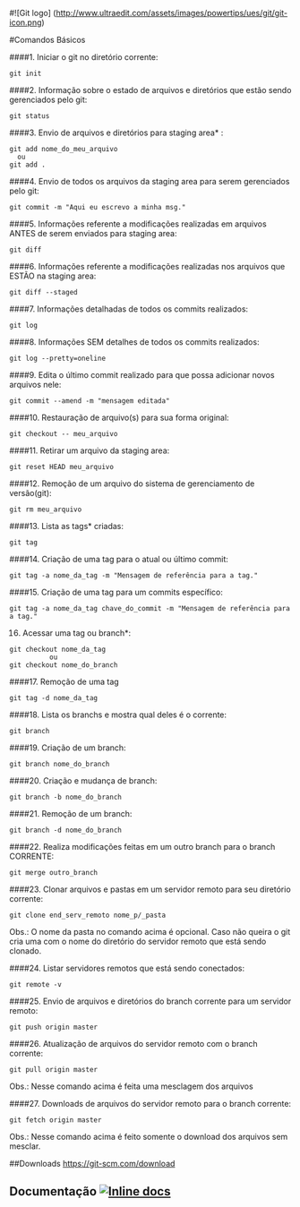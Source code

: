 #![Git logo] (http://www.ultraedit.com/assets/images/powertips/ues/git/git-icon.png)

#Comandos Básicos

####1. Iniciar o git no diretório corrente:
```console
git init
```

####2. Informação sobre o estado de arquivos e diretórios que estão sendo gerenciados pelo git:
```console
git status
```

####3. Envio de arquivos e diretórios para staging area* :
```console 
git add nome_do_meu_arquivo
  ou
git add .
```
####4. Envio de todos os arquivos da staging area para serem gerenciados pelo git:
```console
git commit -m "Aqui eu escrevo a minha msg."
```

####5. Informações referente a modificações realizadas em arquivos ANTES de serem enviados para staging area:
```console
git diff
```
####6. Informações referente a modificações realizadas nos arquivos que ESTÃO na staging area:
```console
git diff --staged
```
####7. Informações detalhadas de todos os commits realizados:
```console
git log
```

####8. Informações SEM detalhes de todos os commits realizados:
```console
git log --pretty=oneline
```

####9. Edita o último commit realizado para que possa adicionar novos arquivos nele:
```console
git commit --amend -m "mensagem editada"
```
####10. Restauração de arquivo(s) para sua forma original:
```console
git checkout -- meu_arquivo
```
####11. Retirar um arquivo da staging area:
```console
git reset HEAD meu_arquivo
```
####12. Remoção de um arquivo do sistema de gerenciamento de versão(git):
```console
git rm meu_arquivo
```
####13. Lista as tags* criadas:
```console
git tag
```
####14. Criação de uma tag para o atual ou último commit:
```console
git tag -a nome_da_tag -m "Mensagem de referência para a tag."
```
####15. Criação de uma tag para um commits específico:
```console
git tag -a nome_da_tag chave_do_commit -m "Mensagem de referência para a tag."
```
16. Acessar uma tag ou branch*:
```console
git checkout nome_da_tag
          ou
git checkout nome_do_branch
```
####17. Remoção de uma tag
```console
git tag -d nome_da_tag
```
####18. Lista os branchs e mostra qual deles é o corrente:
```console
git branch
```
####19.  Criação de um branch:
```console
git branch nome_do_branch
```
####20. Criação e mudança de branch:
```console
git branch -b nome_do_branch
```
####21. Remoção de um branch:
```console
git branch -d nome_do_branch
```
####22. Realiza modificações feitas em um outro branch para o branch CORRENTE:
```console
git merge outro_branch
```
####23. Clonar arquivos e pastas em um servidor remoto para seu diretório corrente:
```console
git clone end_serv_remoto nome_p/_pasta
```
Obs.: O nome da pasta no comando acima é opcional. 
Caso não queira o git cria uma com o nome do diretório do servidor remoto que está sendo clonado.

####24. Listar servidores remotos que está sendo conectados:
```console
git remote -v
```
####25. Envio de arquivos e diretórios do branch corrente para um servidor remoto:
```console
git push origin master
```
####26. Atualização de arquivos do servidor remoto com o branch corrente:
```console
git pull origin master
```
Obs.: Nesse comando acima é feita uma mesclagem dos arquivos

####27. Downloads de arquivos do servidor remoto para o branch corrente:
```console
git fetch origin master
```
Obs.: Nesse comando acima é feito somente o download dos arquivos sem mesclar.

##Downloads
https://git-scm.com/download

## Documentação [![Inline docs](http://inch-ci.org/github/gorails/gorails.svg?branch=master)](https://git-scm.com/doc)

